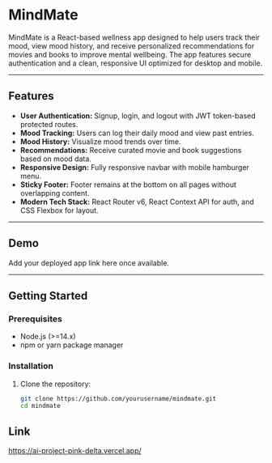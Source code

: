 # MindMate

MindMate is a React-based wellness app designed to help users track their mood, view mood history, and receive personalized recommendations for movies and books to improve mental wellbeing. The app features secure authentication and a clean, responsive UI optimized for desktop and mobile.

---

## Features

- **User Authentication:** Signup, login, and logout with JWT token-based protected routes.
- **Mood Tracking:** Users can log their daily mood and view past entries.
- **Mood History:** Visualize mood trends over time.
- **Recommendations:** Receive curated movie and book suggestions based on mood data.
- **Responsive Design:** Fully responsive navbar with mobile hamburger menu.
- **Sticky Footer:** Footer remains at the bottom on all pages without overlapping content.
- **Modern Tech Stack:** React Router v6, React Context API for auth, and CSS Flexbox for layout.

---

## Demo

Add your deployed app link here once available.

---

## Getting Started

### Prerequisites

- Node.js (>=14.x)
- npm or yarn package manager

### Installation

1. Clone the repository:

   ```bash
   git clone https://github.com/yourusername/mindmate.git
   cd mindmate

## Link
https://ai-project-pink-delta.vercel.app/
